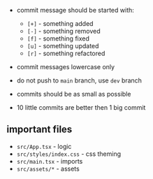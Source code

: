 - commit message should be started with:
  - `[+]` - something added
  - `[-]` - something removed
  - `[f]` - something fixed
  - `[u]` - something updated
  - `[r]` - something refactored

- commit messages lowercase only
- do not push to `main` branch, use `dev` branch
- commits should be as small as possible
- 10 little commits are better then 1 big commit


## important files

- `src/App.tsx` - logic
- `src/styles/index.css` - css theming
- `src/main.tsx` - imports
- `src/assets/*` - assets

